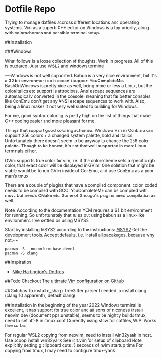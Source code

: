 # Dotfile Repo


Trying to manage dotfiles accross different locations and operating systems. Vim as a superb C++ editor on Windows is a top priority, along with colorschemes and sensible terminal setup.

##Installation

###Windows

What follows is a loose collection of thoughts. Work in progress.
All of this is outdated. Just use WSL2 and windows terminal

~~Windows is not well supported. Babun is a very nice environment, but it's a 32 bit environment so it doesn't support YouCompleteMe. BashOnWindows is pretty nice as well, being more or less a Linux, but the color/italics etc support is attrocious.  Ansi escape sequences are automagically converted in the console, meaning that far better consoles like ConEmu don't get any ANSI escape sequences to work with. Also, being a linux makes it not very well suited to building for Windows. 

For me, good syntax coloring is pretty high on the list of things that make C++ coding easier and more pleasant for me.

Things that support good coloring schemes:
Windows Vim in ConEmu can support 256 colors + a changed system palette, bold and italics. Unfortunately there doesn't seem to be anyway to change the 256 color palette. Though to be honest, it's not that well supported in most Linux terminals either.

GVim supports true color for vim, i.e. if the colorscheme sets a specific rgb color, that exact color will be displayed in GVim. One solution that might be viable would be to run GVim inside of ConEmu, and use ConEmu as a poor man's tmux.

There are a couple of plugins that have a compiled component. color_coded needs to be compiled with GCC. YouCompleteMe can be compiled with msvc but needs CMake etc. Some of Shougo's plugins need compilation as well. 

Note: According to the documentation YCM requires a 64 bit environment for running. So unfortunately that rules out using babun as a linux-like environment. I've settled on using MSYS2.

Start by installing MSYS2 according to the instructions: [MSYS2](https://msys2.github.io/)
Get the development tools. Accept defaults, i.e. install all pacakages, because why not.~~
```
pacman -S --noconfirm base-devel 
pacman -S clang
```

##Inspiration
 - [Mike Hartington's Dotfiles](https://github.com/mhartington/dotfiles)

##Todo
 Checkout [The ultimate Vim configuration on Github](https://github.com/amix/vimrc)

##Gotchas
To install c_sharp TreeSitter parser I needed to install clang (clang 10 apparently, default clang)

##Installation in the beginning of the year 2022
Windows terminal is excellent, it has support for true color and all sorts of niceness
Install neovim dev (document ppa:unstable), seems to be nightly builds
tmux, need to set utf-8 in .tmux.conf
Currently using stow for dotfiles, WIP. Works fine so far.

For regular WSL2 copying from neovim, need to install win32yank in host. Use scoop install win32yank
See init.vim for setup of clipboard
Note, explicitly setting g:clipboard cuts .5 seconds of nvim startup time
For copying from tmux, I may need to configure tmux-yank


